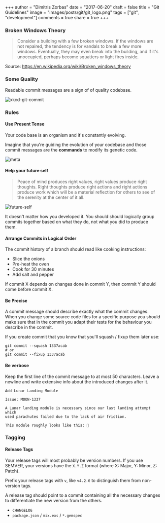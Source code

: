 +++
author = "Dimitris Zorbas"
date = "2017-06-20"
draft = false
title = "Git Guidelines"
image = "images/posts/git/git_logo.png"
tags = ["git", "development"]
comments = true
share = true
+++


### Broken Windows Theory

> Consider a building with a few broken windows.
> If the windows are not repaired, the tendency is for vandals to break a few more windows.
> Eventually, they may even break into the building, and if it's unoccupied, perhaps become squatters or light fires inside.

Source: https://en.wikipedia.org/wiki/Broken_windows_theory

### Some Quality

Readable commit messages are a sign of of quality codebase.

![xkcd-git-commit](https://imgs.xkcd.com/comics/git_commit_2x.png)

### Rules

#### Use Present Tense

Your code base is an organism and it's constantly evolving.

Imagine that you're guiding the evolution of your codebase and those commit
messages are the **commands** to modify its genetic code.

![meta](http://66.media.tumblr.com/d1a43569f872fd040a0ebed83854b523/tumblr_inline_o3g1w3vXJF1qkdogo_500.gif)

#### Help your future self

> Peace of mind produces right values, right values produce right thoughts.
> Right thoughts produce right actions and right actions produce work which will be a material reflection
> for others to see of the serenity at the center of it all.

![future-self](https://imgs.xkcd.com/comics/future_self_2x.png)

It doesn't matter how you developed it. You should should logically group commits together based on what they do,
not what you did to produce them.


#### Arrange Commits in Logical Order

The commit history of a branch should read like cooking instructions:

* Slice the onions
* Pre-heat the oven
* Cook for 30 minutes
* Add salt and pepper

If commit X depends on changes done in commit Y, then commit Y should come before commit X.

#### Be Precise

A commit message should describe exactly what the commit changes. When
you change some source code files for a specific purpose you should make
sure that in the commit you adapt their tests for the behaviour you
describe in the commit.

If you create commit that you know that you'll squash / fixup them later
use:

```shell
git commit --squash 1337acab
# or
git commit --fixup 1337acab
```

#### Be verbose

Keep the first line of the commit message to at most 50 characters.
Leave a newline and write extensive info about the introduced changes after it.

```
Add Lunar Landing Module

Issue: MOON-1337

A Lunar landing module is necessary since our last landing attempt which
used parachutes failed due to the lack of air friction.

This module roughly looks like this: 🚀
```

### Tagging

#### Release Tags

Your release tags will most probably be version numbers.
If you use SEMVER, your versions have the `X.Y.Z` format (where X: Major, Y: Minor, Z: Patch).

Prefix your release tags with `v`, like `v4.2.0` to distinguish them from non-version tags.

A release tag should point to a commit containing all the necessary
changes to differentiate the new version from the others.

* `CHANGELOG`
* `package.json` / `mix.exs` / `*.gemspec`


<style>
.main-header {
  background-size: 17% auto;
}
</style>
